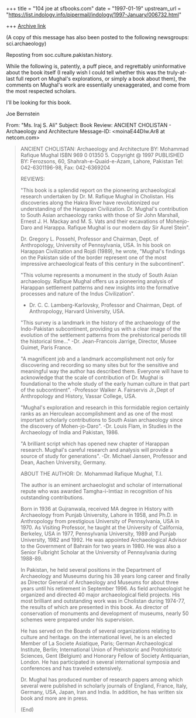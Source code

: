 +++
title = "104 joe at sfbooks.com"
date = "1997-01-19"
upstream_url = "https://list.indology.info/pipermail/indology/1997-January/006732.html"

+++
[Archive link](https://list.indology.info/pipermail/indology/1997-January/006732.html)

(A copy of this message has also been posted to the following newsgroups:
sci.archaeology)

Reposting from soc.culture.pakistan.history.

While the following is, patently, a puff piece, and regrettably
uninformative about the book itself (I really wish I could tell whether
this was the truly-at-last full report on Mughal's explorations, or simply
a book about them), the comments on Mughal's work are essentially
unexaggerated, and come from the most respected scholars.

I'll be looking for this book.

Joe Bernstein

From: "Ms. Iraj S. Ali" <iraj at gnu.ai.mit.edu>
Subject: Book Review: ANCIENT CHOLISTAN - Archaeology and Architecture
Message-ID: <moinaE44DIw.Ar8 at netcom.com>
>
>ANCIENT CHOLISTAN: Archaeology and Architecture 
>BY: Mohammad Rafique Mughal
>ISBN 969 0 01350 5.  Copyright @ 1997
>PUBLISHED BY: Ferozsons, 60, Shahrah-e-Quaid-e-Azam, Lahore, Pakistan
>Tel: 042-6301196-98, Fax: 042-6369204
>
>
>    REVIEWS: 
>
>    "This book is a  splendid  report  on   the   pioneering  archaeological
>    research  undertaken  by  Dr.  M.  Rafique   Mughal  in  Cholistan.  His
>    discoveries along the Hakra River have  revolutionized our understanding
>    of the Harappan Civilization. Dr.  Mughal's  contribution to South Asian
>    archaeology ranks with those of  Sir  John Marshall, Ernest J. H. Mackay
>    and M. S. Vats  and  their  excavations  of  Mohenjo-Daro  and  Harappa.
>    Rafique Mughal is our modern day Sir Aurel Stein". 
>
>    Dr. Gregory L. Possehl, Professor  and  Chairman, Dept. of Anthropology,
>    University of Pennsylvania, USA.  In  his  book on Harappan Civilization
>    and Rojdi (1989), he wrote,  "Mughal's  findings on the Pakistan side of
>    the border represent one of the most  impressive archaeological feats of
>    this century in the subcontinent". 
>
>
>    "This  volume  represents  a  monument  in  the  study  of  South  Asian
>    archaeology. Rafique Mughal offers us  a pioneering analysis of Harappan
>    settlement patterns and new  insights  into  the formative processes and
>    nature of the Indus Civilization". 
>    - Dr.  C.  C.  Lamberg-Karlovsky,   Professor  and  Chairman,  Dept.  of
>    Anthropology, Harvard University, USA. 
>
>
>    "This survey is a landmark in  the  history  of  the  archaeology of the
>    Indo-Pakistan  subcontinent,   providing  us  with  a clear image of the
>    evolution of the settlement patterns from the prehistorical periods till
>    the historical time..." 
>    -Dr. Jean-Francois Jarrige, Director, Musee Guimet, Paris France. 
>
>
>    "A magnificent  job  and  a  landmark   accomplishment   not  only  for
>    discovering and recording  so  many  sites  but  for  the  sensitive and
>    meaningful way the author  has  described  them.  Everyone  will have to
>    acknowledge that the scale of contribution of Dr. Mughal is foundational
>    to the whole study of  the  early  human  culture  in  that  part of the
>    subcontinent". 
>    -Professor Walker A. Fairservis  Jr.,Dept  of  Anthropology and History,
>    Vassar College, USA. 
>
>
>    "Mughal's exploration and research  in  this formidable region certainly
>    ranks as an Herculean  accomplishment  and  as one of the most important
>    scholarly contributions to South  Asian  archaeology since the discovery
>    of Mohen-jo-Daro". 
>    -Dr. Louis Flam, in Studies in the  Archaeology  of  India and Pakistan,
>    1986. 
>
>
>    "A brilliant script which has  opened  new chapter of Harappan research.
>    Mughal's careful research and  analysis  will  provide a source of study
>    for generations". 
>    -Dr. Michael Jansen, Professor and Dean, Aachen University, Germany. 
>
>
>
>    ABOUT THE AUTHOR: Dr. Mohammad Rafique Mughal, T.I. 
>
>    The author is an  eminent  archaeologist  and  scholar  of international
>    repute who was awarded Tamgha-i-Imtiaz in recognition of his outstanding
>    contributions. 
>
>    Born  in  1936  at  Gujranwala,  received  MA  degree  in  History  with
>    Archaeology  from  Punjab   University,  Lahore  in  1958,  and Ph.D. in
>    Anthropology from prestigious  University  of Pennsylvania, USA in 1970.
>    As Visiting Professor,  he  taught  at  the  University  of  California,
>    Berkeley,  USA  in  1977,  Pennsylvania   University,  1989  and  Punjab
>    University, 1982 and 1992. He was  appointed  Archaeological  Advisor to
>    the Government of Bahrain for two  years  in  1980. He was also a Senior
>    Fulbright Scholar at the University of Pennsylvania during 1988-89. 
>
>    In Pakistan, he held several positions  in the Department of Archaeology
>    and Museums during his 38  years  long  career  and  finally as Director
>    General of Archaeology  and  Museums  for  about  three  years until his
>    retirement in September 1996. As  field  archaeologist  he organized and
>    directed 40 major archaeological field  projects. His most brilliant and
>    outstanding work was in Cholistan  during  1974-77, the results of which
>    are presented in this book. As director of conservation of monuments and
>    development of museums,  nearly  50  schemes  were  prepared  under  his
>    supervision. 
>
>    He has served on the Boards of several organizations relating to culture
>    and heritage. on the international level,  he is an elected Member of La
>    Societe Asiatique,  Paris;  German   Archaeological  Institute,  Berlin;
>    International Union of  Prehistoric  and  Protohistoric  Sciences,  Gent
>    (Belgium) and Honorary Fellow  of  Society  Antiquarian,  London. He has
>    participated in several  international  symposia and conferences and has
>    traveled extensively. 
>
>    Dr. Mughal has produced number of  research  papers  among which several
>    were published in scholarly journals of England, France, Italy, Germany,
>    USA, Japan, Iran and India.  In  addition,  he  has written six book and
>    more are in press. 
>
>(End)




